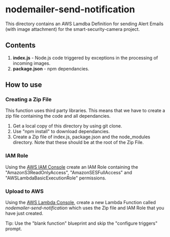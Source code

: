 
# nodemailer-send-notification

This directory contains an AWS Lamdba Definition for sending Alert Emails (with image attachment) for the smart-security-camera project.

## Contents

1. **index.js** - Node.js code triggered by exceptions in the processing of incoming images.
2. **package.json** - npm dependancies.

## How to use

### Creating a Zip File

This function uses third party libraries.  This means that we have to create a zip file containing the code and all dependancies.

1. Get a local copy of this directory by using git clone.
2. Use "npm install" to download dependancies.
3. Create a Zip file of index.js, package.json and the node_modules directory.  Note that these should be at the root of the Zip File.

### IAM Role

Using the [AWS IAM Console](https://aws.amazon.com/console/) create an IAM Role containing the "AmazonS3ReadOnlyAccess", "AmazonSESFullAccess" and "AWSLambdaBasicExecutionRole" permissions. 

### Upload to AWS

Using the [AWS Lambda Console](https://aws.amazon.com/lambda), create a new Lambda Function called *nodemailer-send-notification* which uses the Zip file and IAM Role that you have just created.

Tip: Use the "blank function" blueprint and skip the "configure triggers" prompt.
